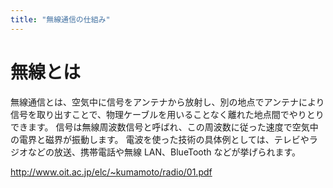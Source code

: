 ```yaml
---
title: "無線通信の仕組み"
---
```


# 無線とは

無線通信とは、空気中に信号をアンテナから放射し、別の地点でアンテナにより信号を取り出すことで、物理ケーブルを用いることなく離れた地点間でやりとりできます。
信号は無線周波数信号と呼ばれ、この周波数に従った速度で空気中の電界と磁界が振動します。
電波を使った技術の具体例としては、テレビやラジオなどの放送、携帯電話や無線 LAN、BlueTooth などが挙げられます。

http://www.oit.ac.jp/elc/~kumamoto/radio/01.pdf
